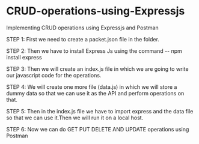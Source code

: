 # CRUD-operations-using-Expressjs
Implementing CRUD operations using Expressjs and Postman

 STEP 1: First we need to create a packet.json file in the folder.
 
 STEP 2: Then we have to install Express Js using the command -- npm install express
 
 STEP 3: Then we will create an index.js file in which we are going to write
our javascript code for the operations.

STEP 4: We will create one more file (data.js) in which we will store a dummy
data so that we can use it as the API and perform operations on that.

STEP 5: Then in the index.js file we have to import express and the data file
so that we can use it.Then we will run it on a local host.

STEP 6: Now we can do GET PUT DELETE AND UPDATE operations using Postman
